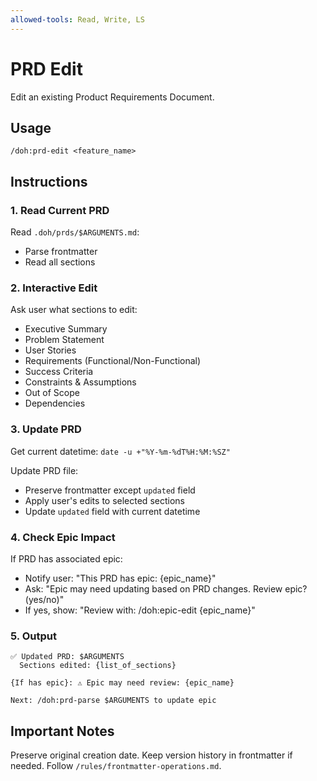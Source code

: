 ```yaml
---
allowed-tools: Read, Write, LS
---
```


# PRD Edit

Edit an existing Product Requirements Document.

## Usage
```
/doh:prd-edit <feature_name>
```

## Instructions

### 1. Read Current PRD

Read `.doh/prds/$ARGUMENTS.md`:
- Parse frontmatter
- Read all sections

### 2. Interactive Edit

Ask user what sections to edit:
- Executive Summary
- Problem Statement  
- User Stories
- Requirements (Functional/Non-Functional)
- Success Criteria
- Constraints & Assumptions
- Out of Scope
- Dependencies

### 3. Update PRD

Get current datetime: `date -u +"%Y-%m-%dT%H:%M:%SZ"`

Update PRD file:
- Preserve frontmatter except `updated` field
- Apply user's edits to selected sections
- Update `updated` field with current datetime

### 4. Check Epic Impact

If PRD has associated epic:
- Notify user: "This PRD has epic: {epic_name}"
- Ask: "Epic may need updating based on PRD changes. Review epic? (yes/no)"
- If yes, show: "Review with: /doh:epic-edit {epic_name}"

### 5. Output

```
✅ Updated PRD: $ARGUMENTS
  Sections edited: {list_of_sections}
  
{If has epic}: ⚠️ Epic may need review: {epic_name}

Next: /doh:prd-parse $ARGUMENTS to update epic
```

## Important Notes

Preserve original creation date.
Keep version history in frontmatter if needed.
Follow `/rules/frontmatter-operations.md`.